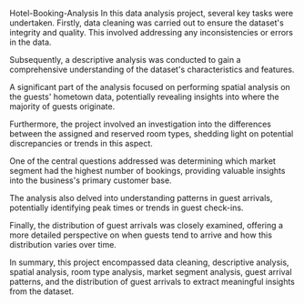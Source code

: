  Hotel-Booking-Analysis
In this data analysis project, several key tasks were undertaken. Firstly, data cleaning was carried out to ensure the dataset's integrity and quality. This involved addressing any inconsistencies or errors in the data.

Subsequently, a descriptive analysis was conducted to gain a comprehensive understanding of the dataset's characteristics and features.

A significant part of the analysis focused on performing spatial analysis on the guests' hometown data, potentially revealing insights into where the majority of guests originate.

Furthermore, the project involved an investigation into the differences between the assigned and reserved room types, shedding light on potential discrepancies or trends in this aspect.

One of the central questions addressed was determining which market segment had the highest number of bookings, providing valuable insights into the business's primary customer base.

The analysis also delved into understanding patterns in guest arrivals, potentially identifying peak times or trends in guest check-ins.

Finally, the distribution of guest arrivals was closely examined, offering a more detailed perspective on when guests tend to arrive and how this distribution varies over time.

In summary, this project encompassed data cleaning, descriptive analysis, spatial analysis, room type analysis, market segment analysis, guest arrival patterns, and the distribution of guest arrivals to extract meaningful insights from the dataset.




